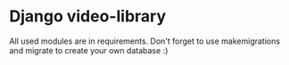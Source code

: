 # Django video-library
All used modules are in requirements.
Don't forget to use makemigrations and migrate to create your own database :)
